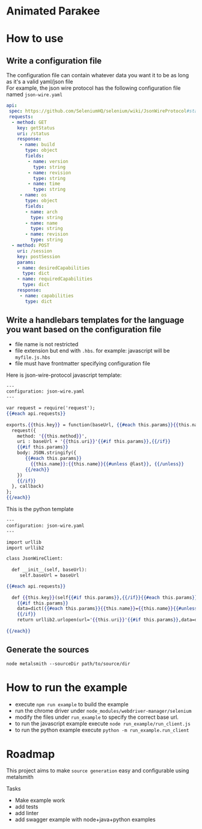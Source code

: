 Animated Parakee
===================



# How to use 


## Write a configuration file

The configuration file can contain whatever data you want it to be as long as it's a valid yaml/json file     
For example, the json wire protocol has the following configuration file named `json-wire.yaml` 

```yaml
api:
 spec: https://github.com/SeleniumHQ/selenium/wiki/JsonWireProtocol#status
 requests: 
  - method: GET
    key: getStatus
    uri: /status
    response: 
     - name: build
       type: object
       fields: 
        - name: version
          type: string
        - name: revision
          type: string
        - name: time
          type: string
     - name: os
       type: object
       fields: 
       - name: arch
         type: string
       - name: name
         type: string
       - name: revision
         type: string
  - method: POST
    uri: /session
    key: postSession
    params: 
    - name: desiredCapabilities
      type: dict
    - name: requiredCapabilities
      type: dict
    response: 
     - name: capabilities
       type: dict
```

## Write a handlebars templates for the language you want based on the configuration file
 
- file name is not restricted 
- file extension but end with `.hbs`. for example: javascript will be `myfile.js.hbs`
- file must have frontmatter specifying configuration file

Here is json-wire-protocol javascript template: 

```hbs
---
configuration: json-wire.yaml 
---

var request = require('request');
{{#each api.requests}}
  
exports.{{this.key}} = function(baseUrl, {{#each this.params}}{{this.name}},{{/each}}callback){
  request({
    method: '{{this.method}}', 
    uri : baseUrl + '{{this.uri}}'{{#if this.params}},{{/if}}
    {{#if this.params}}
    body: JSON.stringify({
       {{#each this.params}}
         {{this.name}}:{{this.name}}{{#unless @last}}, {{/unless}}
       {{/each}}
    })  
    {{/if}}
  }, callback)
};
{{/each}}
```

This is the python template

```hbs
---
configuration: json-wire.yaml
---

import urllib
import urllib2

class JsonWireClient: 
    
  def __init__(self, baseUrl):
     self.baseUrl = baseUrl

{{#each api.requests}}
  
  def {{this.key}}(self{{#if this.params}},{{/if}}{{#each this.params}}{{this.name}}{{#unless @last}},{{/unless}}{{/each}}):
    {{#if this.params}}
    data=dict({{#each this.params}}{{this.name}}={{this.name}}{{#unless @last}},{{/unless}}{{/each}})
    {{/if}}
    return urllib2.urlopen(url='{{this.uri}}'{{#if this.params}},data=data{{/if}}).read()
  
{{/each}}
```

## Generate the sources

```
node metalsmith --sourceDir path/to/source/dir
```

# How to run the example

 - execute `npm run example` to build the example
 - run the chrome driver under `node_modules/webdriver-manager/selenium`
 - modify the files under `run_example` to specify the correct base url. 
 - to run the javascript example execute `node run_example/run_client.js`
 - to run the python example execute `python -m run_example.run_client`

# Roadmap

This project aims to make `source generation` easy and configurable using metalsmith

Tasks

 - Make example work
 - add tests
 - add linter
 - add swagger example with node+java+python examples
 
